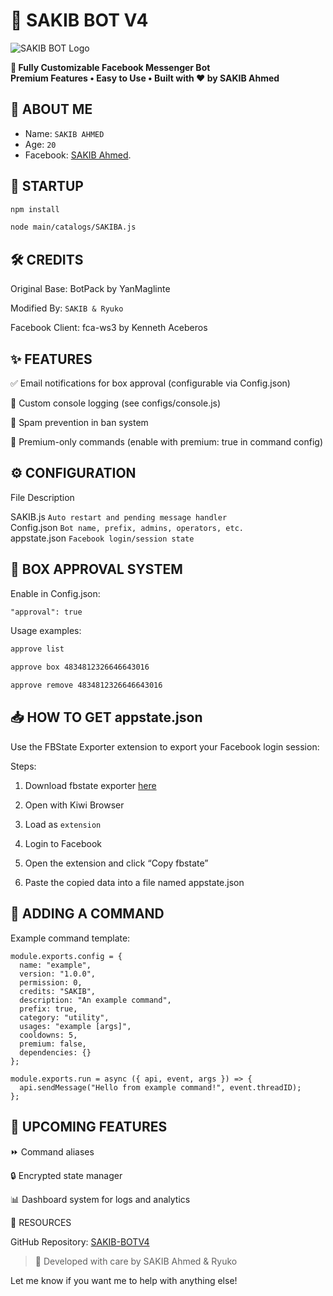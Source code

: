 # 🤖 SAKIB BOT V4

![SAKIB BOT Logo](https://raw.githubusercontent.com/MR-SAKIB-60/SAKIBBypass/refs/heads/main/SAKIBbotlogo.png)

**🌟 Fully Customizable Facebook Messenger Bot**  
**Premium Features • Easy to Use • Built with ❤️ by SAKIB Ahmed**

## 👤 ABOUT ME

- Name: ```SAKIB AHMED```</br> 
- Age: ```20```</br>  
- Facebook: [SAKIB Ahmed](https://www.facebook.com/SAKIB.Ahmed099).</br>

## 🚀 STARTUP

```bash
npm install
```
```txt
node main/catalogs/SAKIBA.js
```
## 🛠️ CREDITS

Original Base: BotPack by YanMaglinte

Modified By: ```SAKIB & Ryuko```</br>

Facebook Client: fca-ws3 by Kenneth Aceberos

## ✨ FEATURES

✅ Email notifications for box approval (configurable via Config.json)

🔧 Custom console logging (see configs/console.js)

🚫 Spam prevention in ban system

💎 Premium-only commands (enable with premium: true in command config)


## ⚙️ CONFIGURATION

File	Description

SAKIB.js	```Auto restart and pending message handler```</br>
Config.json	```Bot name, prefix, admins, operators, etc.```</br>
appstate.json ```Facebook login/session state```</br>


## 🔐 BOX APPROVAL SYSTEM

Enable in Config.json:

```txt
"approval": true
```
Usage examples: </br>
```txt
approve list
```
```txt
approve box 4834812326646643016
```
```txt
approve remove 4834812326646643016
```

## 📥 HOW TO GET appstate.json

Use the FBState Exporter extension to export your Facebook login session:

Steps:

1. Download fbstate exporter [here](https://drive.google.com/file/d/1peKwJz_QNrTIj7LY5V2h000rZtjSHiA8/view?usp=drivesdk)</br>


2. Open with Kiwi Browser


3. Load as ``extension``</br>


4. Login to Facebook


5. Open the extension and click “Copy fbstate”


6. Paste the copied data into a file named appstate.json



## 🧠 ADDING A COMMAND

Example command template:
```
module.exports.config = {
  name: "example",
  version: "1.0.0",
  permission: 0,
  credits: "SAKIB",
  description: "An example command",
  prefix: true,
  category: "utility",
  usages: "example [args]",
  cooldowns: 5,
  premium: false,
  dependencies: {}
};

module.exports.run = async ({ api, event, args }) => {
  api.sendMessage("Hello from example command!", event.threadID);
};
```
## 🧩 UPCOMING FEATURES

⏩ Command aliases

🔒 Encrypted state manager

📊 Dashboard system for logs and analytics


📁 RESOURCES

GitHub Repository: [SAKIB-BOTV4](https://github.com/MR-SAKIB-60/SAKIB-BOTV4)


> 💬 Developed with care by SAKIB Ahmed & Ryuko



Let me know if you want me to help with anything else!

